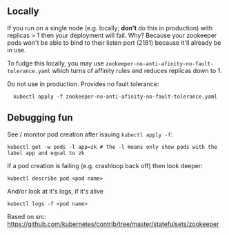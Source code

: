 
## Locally

If you run on a single node (e.g. locally; **don't** do this in production) with replicas > 1 then your deployment will fail. Why? Because your zookeeper pods won't be able to bind to their listen port (2181) because it'll already be in use. 

To fudge this locally, you may use `zookeeper-no-anti-afinity-no-fault-tolerance.yaml` which turns of affinity rules and reduces replicas down to 1.

Do not use in production. Provides no fault tolerance:
```
  kubectl apply -f zookeeper-no-anti-afinity-no-fault-tolerance.yaml
```

## Debugging fun

See / monitor pod creation after issuing `kubectl apply -f`:
```
kubectl get -w pods -l app=zk # The -l means only show pods with the label app and equal to zk
```

If a pod creation is failing (e.g. crashloop back off) then look deeper:
```
kubectl describe pod <pod name>
```
And/or look at it's logs, if it's alive
```
kubectl logs -f <pod name>

```

Based on src: https://github.com/kubernetes/contrib/tree/master/statefulsets/zookeeper 
